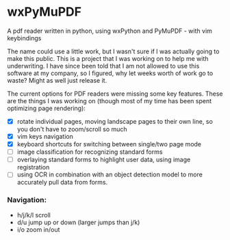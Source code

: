# wxPyMuPDF
A pdf reader written in python, using wxPython and PyMuPDF - with vim keybindings

The name could use a little work, but I wasn't sure if I was actually going to make this public. This is a project that I was working on to help me with underwriting. I have since been told that I am not allowed to use this software at my company, so I figured, why let weeks worth of work go to waste? Might as well just release it.

The current options for PDF readers were missing some key features. These are the things I was working on (though most of my time has been spent optimizing page rendering):

- [x] rotate individual pages, moving landscape pages to their own line, so you don't have to zoom/scroll so much
- [x] vim keys navigation
- [x] keyboard shortcuts for switching between single/two page mode
- [ ] image classification for recognizing standard forms
- [ ] overlaying standard forms to highlight user data, using image registration
- [ ] using OCR in combination with an object detection model to more accurately pull data from forms.

### Navigation:
- h/j/k/l scroll
- d/u jump up or down (larger jumps than j/k)
- i/o zoom in/out
